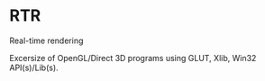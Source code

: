 # RTR
Real-time rendering 

Excersize of OpenGL/Direct 3D programs using GLUT, Xlib, Win32 API(s)/Lib(s).
